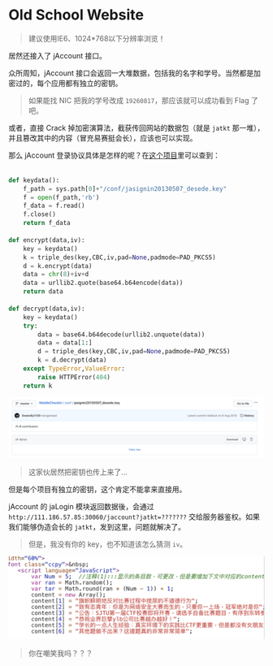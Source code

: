 # Old School Website

> 建议使用IE6、1024*768以下分辨率浏览！

居然还接入了 jAccount 接口。

众所周知，jAccount 接口会返回一大堆数据，包括我的名字和学号。当然都是加密过的，每个应用都有独立的密钥。

> 如果能找 NIC 把我的学号改成 `19260817`，那应该就可以成功看到 Flag 了吧。

或者，直接 Crack 掉加密演算法，截获传回网站的数据包（就是 `jatkt` 那一堆），并且篡改其中的内容（冒充易赛挺会长），应该也可以实现。

那么 jAccount 登录协议具体是怎样的呢？在[这个项目](https://github.com/SweenEy1130/MobileCheckIn/blob/master/admin.py)里可以查到：

```python

def keydata():
	f_path = sys.path[0]+"/conf/jasignin20130507_desede.key"
	f = open(f_path,'rb')
	f_data = f.read()
	f.close()
	return f_data

def encrypt(data,iv):
	key = keydata()
	k = triple_des(key,CBC,iv,pad=None,padmode=PAD_PKCS5)
	d = k.encrypt(data)
	data = chr(8)+iv+d
	data = urllib2.quote(base64.b64encode(data))
	return data

def decrypt(data,iv):
	key = keydata()
	try:
		data = base64.b64decode(urllib2.unquote(data))
		data = data[1:]
		d = triple_des(key,CBC,iv,pad=None,padmode=PAD_PKCS5)
		k = d.decrypt(data)
	except TypeError,ValueError:
		raise HTTPError(404)
	return k
```

![image-20201016094052806](notes.assets/image-20201016094052806.png)

> 这家伙居然把密钥也传上来了…

但是每个项目有独立的密钥，这个肯定不能拿来直接用。

jAccount 的 jaLogin 模块返回数据後，会通过 `http://111.186.57.85:30060/jaccount?jatkt=???????` 交给服务器鉴权。如果我们能够伪造会长的 `jatkt`，发到这里，问题就解决了。

> 但是，我没有你的 key，也不知道该怎么猜测 `iv`。

![image-20201016095930795](notes.assets/image-20201016095930795.png)

> 你在嘲笑我吗？？？

